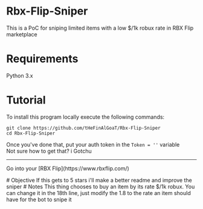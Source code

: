 # Rbx-Flip-Sniper
This is a PoC for sniping limited items with a low $/1k robux rate in RBX Flip marketplace
# Requirements
Python 3.x
# Tutorial
To install this program locally execute the following commands: <br/>
```
git clone https://github.com/tHeFinAlGoaT/Rbx-Flip-Sniper
cd Rbx-Flip-Sniper
```
Once you've done that, put your auth token in the ```Token = ''``` variable <br/>
Not sure how to get that? i Gotchu <br/> 
<hr>
<p>
Go into your [RBX Flip](https://www.rbxflip.com/)
</p>
# Objective 
If this gets to 5 stars i'll make a better readme and improve the sniper
# Notes
This thing chooses to buy an item by its rate $/1k robux. You can change it in the 18th line, just modify the 1.8 to the rate an item should have for the bot to snipe it
